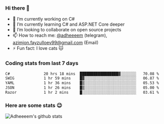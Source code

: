 ### Hi there 👋

<!--
**adheeeem/adheeeem** is a ✨ _special_ ✨ repository because its `README.md` (this file) appears on your GitHub profile.

Here are some ideas to get you started:
-->
- 🔭 I’m currently working on C#
- 🌱 I’m currently learning C# and ASP.NET Core deeper
- 👯 I’m looking to collaborate on open source projects
- 📫 How to reach me: [@adheeeem](https://t.me/adheeeem) (telegram), azimjon.fayzulloev99@gmail.com (Email)
- ⚡ Fun fact: I love cats :cat:


### Coding stats from last 7 days
<!--START_SECTION:waka-->

```txt
C#               20 hrs 18 mins  █████████████████▓░░░░░░░   70.08 %
SWIG             1 hr 59 mins    █▓░░░░░░░░░░░░░░░░░░░░░░░   06.87 %
YAML             1 hr 36 mins    █▒░░░░░░░░░░░░░░░░░░░░░░░   05.53 %
JSON             1 hr 26 mins    █▒░░░░░░░░░░░░░░░░░░░░░░░   05.00 %
Razor            1 hr 2 mins     █░░░░░░░░░░░░░░░░░░░░░░░░   03.61 %
```

<!--END_SECTION:waka-->

### Here are some stats :wink:
![Adheeeem's github stats](https://github-readme-stats.vercel.app/api?username=adheeeem&show_icons=true&theme=radical)
